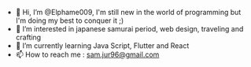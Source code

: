 - 👋 Hi, I’m @Elphame009, I'm still new in the world of programming but I'm doing my best to conquer it ;)
- 👀 I’m interested in japanese samurai period, web design, traveling and crafting
- 🌱 I’m currently learning Java Script, Flutter and React
- 📫 How to reach me : sam.jur96@gmail.com

<!---
Elphame009/Elphame009 is a ✨ special ✨ repository because its `README.md` (this file) appears on your GitHub profile.
You can click the Preview link to take a look at your changes.
--->
